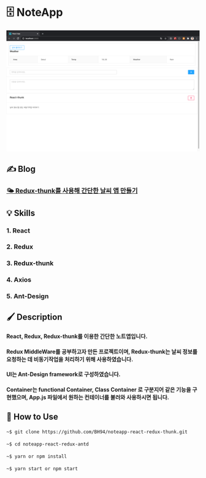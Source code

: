 # 🗄 NoteApp

![Application](https://github.com/BH94/noteapp-react-redux-thunk/blob/master/readme-image/application.png?raw=true)

## ✍ Blog

### [🌤 Redux-thunk를 사용해 간단한 날씨 앱 만들기](https://1day1commit.tistory.com/141?category=908239)

## 💡 Skills

### 1. React

### 2. Redux

### 3. Redux-thunk

### 4. Axios

### 5. Ant-Design

## 🖌 Description

#### React, Redux, Redux-thunk를 이용한 간단한 노트앱입니다.

#### Redux MiddleWare를 공부하고자 만든 프로젝트이며, Redux-thunk는 날씨 정보를 요청하는 데 비동기작업을 처리하기 위해 사용하였습니다.

#### UI는 Ant-Design framework로 구성하였습니다.

#### Container는 functional Container, Class Container 로 구분지어 같은 기능을 구현했으며, App.js 파일에서 원하는 컨테이너를 불러와 사용하시면 됩니다.

## 🔧 How to Use

    ~$ git clone https://github.com/BH94/noteapp-react-redux-thunk.git

    ~$ cd noteapp-react-redux-antd

    ~$ yarn or npm install

    ~$ yarn start or npm start
